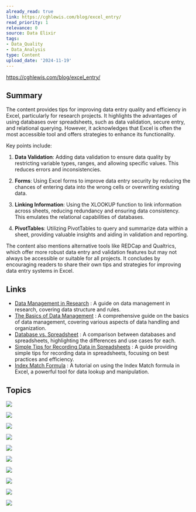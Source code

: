 ```yaml
---
already_read: true
link: https://cghlewis.com/blog/excel_entry/
read_priority: 1
relevance: 0
source: Data Elixir
tags:
- Data_Quality
- Data_Analysis
type: Content
upload_date: '2024-11-19'
---
```


https://cghlewis.com/blog/excel_entry/
## Summary

The content provides tips for improving data entry quality and efficiency in Excel, particularly for research projects. It highlights the advantages of using databases over spreadsheets, such as data validation, secure entry, and relational querying. However, it acknowledges that Excel is often the most accessible tool and offers strategies to enhance its functionality.

Key points include:

1. **Data Validation**: Adding data validation to ensure data quality by restricting variable types, ranges, and allowing specific values. This reduces errors and inconsistencies.

2. **Forms**: Using Excel forms to improve data entry security by reducing the chances of entering data into the wrong cells or overwriting existing data.

3. **Linking Information**: Using the XLOOKUP function to link information across sheets, reducing redundancy and ensuring data consistency. This emulates the relational capabilities of databases.

4. **PivotTables**: Utilizing PivotTables to query and summarize data within a sheet, providing valuable insights and aiding in validation and reporting.

The content also mentions alternative tools like REDCap and Qualtrics, which offer more robust data entry and validation features but may not always be accessible or suitable for all projects. It concludes by encouraging readers to share their own tips and strategies for improving data entry systems in Excel.
## Links

- [Data Management in Research](https://datamgmtinedresearch.com/structure#structure-link) : A guide on data management in research, covering data structure and rules.
- [The Basics of Data Management](https://figshare.com/articles/preprint/The_Basics_of_Data_Management/13215350/2?file=34917783) : A comprehensive guide on the basics of data management, covering various aspects of data handling and organization.
- [Database vs. Spreadsheet](https://365datascience.com/tutorials/sql-tutorials/database-vs-spreadsheet/) : A comparison between databases and spreadsheets, highlighting the differences and use cases for each.
- [Simple Tips for Recording Data in Spreadsheets](https://statsepi.substack.com/p/simple-tips-for-recording-data-in) : A guide providing simple tips for recording data in spreadsheets, focusing on best practices and efficiency.
- [Index Match Formula](https://corporatefinanceinstitute.com/resources/excel/index-match-formula-excel/) : A tutorial on using the Index Match formula in Excel, a powerful tool for data lookup and manipulation.

## Topics

![](topics/Tool/REDCap)

![](topics/Tool/Qualtrics)

![](topics/Tool/Google%20Forms%20Sheets)

![](topics/Tool/FileMaker)

![](topics/Tool/Microsoft%20Access)

![](topics/Tool/Airtable)

![](topics/Tool/LibreOffice%20Base)

![](topics/Tool/Quick%20Base)

![](topics/Concept/Data%20Validation)

![](topics/Concept/PivotTables)